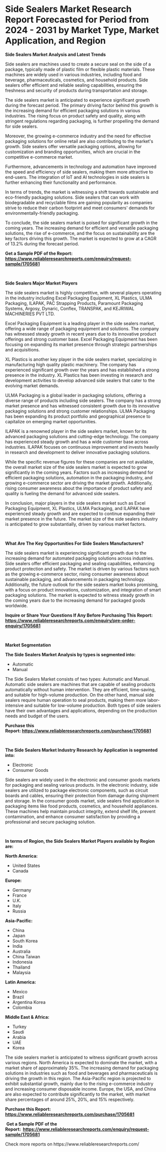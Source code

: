 <p><h1>Side Sealers Market Research Report Forecasted for Period from 2024 -  2031 by Market Type, Market Application, and Region</h1></p><p><strong>Side Sealers Market Analysis and Latest Trends</strong></p>
<p><p>Side sealers are machines used to create a secure seal on the side of a package, typically made of plastic film or flexible plastic materials. These machines are widely used in various industries, including food and beverage, pharmaceuticals, cosmetics, and household products. Side sealers offer efficient and reliable sealing capabilities, ensuring the freshness and security of products during transportation and storage.</p><p>The side sealers market is anticipated to experience significant growth during the forecast period. The primary driving factor behind this growth is the increasing demand for efficient packaging solutions in various industries. The rising focus on product safety and quality, along with stringent regulations regarding packaging, is further propelling the demand for side sealers.</p><p>Moreover, the growing e-commerce industry and the need for effective packaging solutions for online retail are also contributing to the market's growth. Side sealers offer versatile packaging options, allowing for customization and branding opportunities, which are crucial in the competitive e-commerce market.</p><p>Furthermore, advancements in technology and automation have improved the speed and efficiency of side sealers, making them more attractive to end-users. The integration of IoT and AI technologies in side sealers is further enhancing their functionality and performance.</p><p>In terms of trends, the market is witnessing a shift towards sustainable and eco-friendly packaging solutions. Side sealers that can work with biodegradable and recyclable films are gaining popularity as companies strive to reduce their carbon footprint and meet consumers' demands for environmentally-friendly packaging.</p><p>To conclude, the side sealers market is poised for significant growth in the coming years. The increasing demand for efficient and versatile packaging solutions, the rise of e-commerce, and the focus on sustainability are the key factors driving this growth. The market is expected to grow at a CAGR of 13.2% during the forecast period.</p></p>
<p><strong>Get a Sample PDF of the Report:&nbsp; <a href="https://www.reliableresearchreports.com/enquiry/request-sample/1705681">https://www.reliableresearchreports.com/enquiry/request-sample/1705681</a></strong></p>
<p>&nbsp;</p>
<p><strong>Side Sealers Major Market Players</strong></p>
<p><p>The side sealers market is highly competitive, with several players operating in the industry including Excel Packaging Equipment, XL Plastics, ULMA Packaging, ILAPAK, PAC Strapping Products, Paramount Packaging Systems, Argosy, Dynaric, Conflex, TRANSPAK, and KEJRIWAL MACHINERIES PVT LTD.</p><p>Excel Packaging Equipment is a leading player in the side sealers market, offering a wide range of packaging equipment and solutions. The company has witnessed steady growth in recent years due to its innovative product offerings and strong customer base. Excel Packaging Equipment has been focusing on expanding its market presence through strategic partnerships and acquisitions.</p><p>XL Plastics is another key player in the side sealers market, specializing in manufacturing high quality plastic machinery. The company has experienced significant growth over the years and has established a strong presence in the industry. XL Plastics has been investing in research and development activities to develop advanced side sealers that cater to the evolving market demands.</p><p>ULMA Packaging is a global leader in packaging solutions, offering a diverse range of products including side sealers. The company has a strong market presence and has witnessed consistent growth due to its innovative packaging solutions and strong customer relationships. ULMA Packaging has been expanding its product portfolio and geographical presence to capitalize on emerging market opportunities.</p><p>ILAPAK is a renowned player in the side sealers market, known for its advanced packaging solutions and cutting-edge technology. The company has experienced steady growth and has a wide customer base across industries. ILAPAK focuses on continuous improvement and invests heavily in research and development to deliver innovative packaging solutions.</p><p>While the specific revenue figures for these companies are not available, the overall market size of the side sealers market is expected to grow significantly in the coming years. Factors such as increasing demand for efficient packaging solutions, automation in the packaging industry, and growing e-commerce sector are driving the market growth. Additionally, rising consumer awareness about the importance of product safety and quality is fueling the demand for advanced side sealers.</p><p>In conclusion, major players in the side sealers market such as Excel Packaging Equipment, XL Plastics, ULMA Packaging, and ILAPAK have experienced steady growth and are expected to continue expanding their market presence in the future. The market size of the side sealers industry is anticipated to grow substantially, driven by various market factors.</p></p>
<p>&nbsp;</p>
<p><strong>What Are The Key Opportunities For Side Sealers Manufacturers?</strong></p>
<p><p>The side sealers market is experiencing significant growth due to the increasing demand for automated packaging solutions across industries. Side sealers offer efficient packaging and sealing capabilities, enhancing product protection and safety. The market is driven by various factors such as the growing e-commerce sector, rising consumer awareness about sustainable packaging, and advancements in packaging technology. Additionally, the future outlook for the side sealers market looks promising, with a focus on product innovations, customization, and integration of smart packaging solutions. The market is expected to witness steady growth in the coming years due to the increasing demand for packaged goods worldwide.</p></p>
<p><strong>Inquire or Share Your Questions If Any Before Purchasing This Report: <a href="https://www.reliableresearchreports.com/enquiry/pre-order-enquiry/1705681">https://www.reliableresearchreports.com/enquiry/pre-order-enquiry/1705681</a></strong></p>
<p>&nbsp;</p>
<p><strong>Market Segmentation</strong></p>
<p><strong>The Side Sealers Market Analysis by types is segmented into:</strong></p>
<p><ul><li>Automatic</li><li>Manual</li></ul></p>
<p><p>The Side Sealers Market consists of two types: Automatic and Manual. Automatic side sealers are machines that are capable of sealing products automatically without human intervention. They are efficient, time-saving, and suitable for high-volume production. On the other hand, manual side sealers require human operation to seal products, making them more labor-intensive and suitable for low-volume production. Both types of side sealers have their own advantages and applications, depending on the production needs and budget of the users.</p></p>
<p><strong>Purchase this Report:&nbsp;<a href="https://www.reliableresearchreports.com/purchase/1705681">https://www.reliableresearchreports.com/purchase/1705681</a></strong></p>
<p>&nbsp;</p>
<p><strong>The Side Sealers Market Industry Research by Application is segmented into:</strong></p>
<p><ul><li>Electronic</li><li>Consumer Goods</li></ul></p>
<p><p>Side sealers are widely used in the electronic and consumer goods markets for packaging and sealing various products. In the electronic industry, side sealers are utilized to package electronic components, such as circuit boards and cables, ensuring their protection from damage during shipment and storage. In the consumer goods market, side sealers find application in packaging items like food products, cosmetics, and household appliances. These machines help maintain product integrity, extend shelf life, prevent contamination, and enhance consumer satisfaction by providing a professional and secure packaging solution.</p></p>
<p>&nbsp;</p>
<p><strong>In terms of Region, the Side Sealers Market Players available by Region are:</strong></p>
<p>
    <p> <strong> North America: </strong>
        <ul>
            <li>United States</li>
            <li>Canada</li>
        </ul>
        </p> 
    <p> <strong> Europe: </strong>
        <ul>
            <li>Germany</li>
            <li>France</li>
            <li>U.K.</li>
            <li>Italy</li>
            <li>Russia</li>
        </ul>
        </p> 
    <p> <strong> Asia-Pacific: </strong>
        <ul>
            <li>China</li>
            <li>Japan</li>
            <li>South Korea</li>
            <li>India</li>
            <li>Australia</li>
            <li>China Taiwan</li>
            <li>Indonesia</li>
            <li>Thailand</li>
            <li>Malaysia</li>
        </ul>
        </p> 
    <p> <strong> Latin America: </strong>
        <ul>
            <li>Mexico</li>
            <li>Brazil</li>
            <li>Argentina Korea</li>
            <li>Colombia</li>
        </ul>
        </p> 
    <p> <strong> Middle East & Africa: </strong>
        <ul>
            <li>Turkey</li>
            <li>Saudi</li>
            <li>Arabia</li>
            <li>UAE</li>
            <li>Korea</li>
        </ul>
    </p>
    </p>
<p><p>The side sealers market is anticipated to witness significant growth across various regions. North America is expected to dominate the market, with a market share of approximately 35%. The increasing demand for packaging solutions in industries such as food and beverages and pharmaceuticals is driving the growth in this region. The Asia-Pacific region is projected to exhibit substantial growth, mainly due to the rising e-commerce industry and increasing consumer disposable income. Europe, the USA, and China are also expected to contribute significantly to the market, with market share percentages of around 25%, 20%, and 15% respectively.</p></p>
<p><strong>Purchase this Report: <a href="https://www.reliableresearchreports.com/purchase/1705681">https://www.reliableresearchreports.com/purchase/1705681</a></strong></p>
<p>&nbsp;<strong>Get a Sample PDF of the Report:&nbsp;&nbsp;<a href="https://www.reliableresearchreports.com/enquiry/request-sample/1705681">https://www.reliableresearchreports.com/enquiry/request-sample/1705681</a></strong></p>
<p><strong></strong></p>
<p>Check more reports on https://www.reliableresearchreports.com/</p>